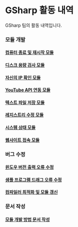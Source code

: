 # GSharp 활동 내역
GSharp 팀의 활동 내역입니다.

### 모듈 개발
#### [컴퓨터 종료 및 재시작 모듈](https://github.com/kosslab-kr/GSharp/issues/23)
#### [디스크 용량 검사 모듈](https://github.com/kosslab-kr/GSharp/issues/22)
#### [자신의 IP 확인 모듈](https://github.com/kosslab-kr/GSharp/issues/21)
#### [YouTube API 연동 모듈](https://github.com/kosslab-kr/GSharp/issues/18)
#### [텍스트 파일 저장 모듈](https://github.com/kosslab-kr/GSharp/issues/17)
#### [레지스트리 수정 모듈](https://github.com/kosslab-kr/GSharp/issues/11)
#### [시스템 상태 모듈](https://github.com/kosslab-kr/GSharp/issues/9)
#### [웹사이트 접속 모듈](https://github.com/kosslab-kr/GSharp/issues/7)

### 버그 수정
#### [윈도우 버전 출력 오류 수정](https://github.com/kosslab-kr/GSharp/pull/2)
#### [샘플 프로그램 드래그 오류 수정](https://github.com/kosslab-kr/GSharp/pull/16)
#### [컴파일러 최적화 및 모듈 갱신](https://github.com/kosslab-kr/GSharp/pull/20)

### 문서 작성
#### [모듈 개발 방법 문서 작성](https://github.com/kosslab-kr/GSharp/pull/8)
